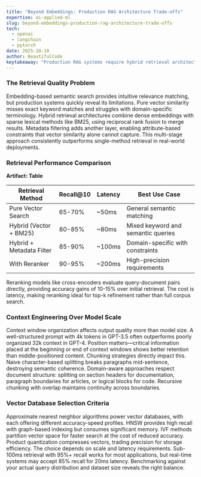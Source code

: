 ```yaml
---
title: "Beyond Embeddings: Production RAG Architecture Trade-offs"
expertise: ai-applied-ml
slug: beyond-embeddings-production-rag-architecture-trade-offs
tech:
  - openai
  - langchain
  - pytorch
date: 2025-10-10
author: BeautifulCode
keytakeaway: "Production RAG systems require hybrid retrieval architectures, domain-aware chunking, and reranking stages to achieve reliable accuracy beyond what embeddings alone provide."
---
```


### The Retrieval Quality Problem

Embedding-based semantic search provides intuitive relevance matching, but production systems quickly reveal its limitations. Pure vector similarity misses exact keyword matches and struggles with domain-specific terminology. Hybrid retrieval architectures combine dense embeddings with sparse lexical methods like BM25, using reciprocal rank fusion to merge results. Metadata filtering adds another layer, enabling attribute-based constraints that vector similarity alone cannot capture. This multi-stage approach consistently outperforms single-method retrieval in real-world deployments.

### Retrieval Performance Comparison

**Artifact: Table**

| Retrieval Method | Recall@10 | Latency | Best Use Case |
|------------------|-----------|---------|---------------|
| Pure Vector Search | 65-70% | ~50ms | General semantic matching |
| Hybrid (Vector + BM25) | 80-85% | ~80ms | Mixed keyword and semantic queries |
| Hybrid + Metadata Filter | 85-90% | ~100ms | Domain-specific with constraints |
| With Reranker | 90-95% | ~200ms | High-precision requirements |

Reranking models like cross-encoders evaluate query-document pairs directly, providing accuracy gains of 10-15% over initial retrieval. The cost is latency, making reranking ideal for top-k refinement rather than full corpus search.

### Context Engineering Over Model Scale

Context window organization affects output quality more than model size. A well-structured prompt with 4k tokens in GPT-3.5 often outperforms poorly organized 32k context in GPT-4. Position matters—critical information placed at the beginning or end of context windows shows better retention than middle-positioned content. Chunking strategies directly impact this. Naive character-based splitting breaks paragraphs mid-sentence, destroying semantic coherence. Domain-aware approaches respect document structure: splitting on section headers for documentation, paragraph boundaries for articles, or logical blocks for code. Recursive chunking with overlap maintains continuity across boundaries.

### Vector Database Selection Criteria

Approximate nearest neighbor algorithms power vector databases, with each offering different accuracy-speed profiles. HNSW provides high recall with graph-based indexing but consumes significant memory. IVF methods partition vector space for faster search at the cost of reduced accuracy. Product quantization compresses vectors, trading precision for storage efficiency. The choice depends on scale and latency requirements. Sub-100ms retrieval with 95%+ recall works for most applications, but real-time systems may accept 85% recall for 20ms latency. Benchmarking against your actual query distribution and dataset size reveals the right balance.